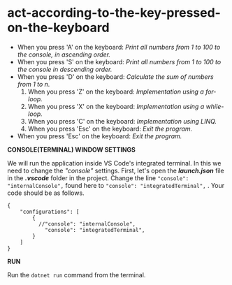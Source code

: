 # act-according-to-the-key-pressed-on-the-keyboard

* When you press 'A' on the keyboard: *Print all numbers from 1 to 100 to the console, in ascending order.*
* When you press 'S' on the keyboard: *Print all numbers from 1 to 100 to the console in descending order.*
* When you press 'D' on the keyboard: *Calculate the sum of numbers from 1 to n.*
  1. When you press 'Z' on the keyboard: *Implementation using a for-loop.*
  2. When you press 'X' on the keyboard: *Implementation using a while-loop.*
  3. When you press 'C' on the keyboard: *Implementation using LINQ.*
  4. When you press 'Esc' on the keyboard: *Exit the program.*
* When you press 'Esc' on the keyboard: *Exit the program.*

**CONSOLE(TERMINAL) WINDOW SETTINGS**

We will run the application inside VS Code's integrated terminal. In this we need to change the *"console"* settings. First, let's open the ***launch.json*** file in the ***.vscode*** folder in the project. Change the line ``"console": "internalConsole",`` found here to ``"console": "integratedTerminal",`` . Your code should be as follows.

```
{
    "configurations": [
        {
          //"console": "internalConsole",
            "console": "integratedTerminal",
        }
    ]
}
```

**RUN**

Run the ``dotnet run`` command from the terminal.
